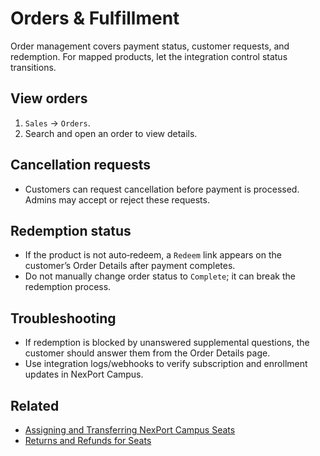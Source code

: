 # Orders & Fulfillment

Order management covers payment status, customer requests, and redemption. For mapped products, let the integration control status transitions.

## View orders
1) `Sales` → `Orders`.
2) Search and open an order to view details.

## Cancellation requests
- Customers can request cancellation before payment is processed. Admins may accept or reject these requests.

## Redemption status
- If the product is not auto‑redeem, a `Redeem` link appears on the customer’s Order Details after payment completes.
- Do not manually change order status to `Complete`; it can break the redemption process.

## Troubleshooting
- If redemption is blocked by unanswered supplemental questions, the customer should answer them from the Order Details page.
- Use integration logs/webhooks to verify subscription and enrollment updates in NexPort Campus.

## Related
* [Assigning and Transferring NexPort Campus Seats](assigning-and-transferring-seats/README.md)
* [Returns and Refunds for Seats](returns-and-refunds-for-seats.md)
